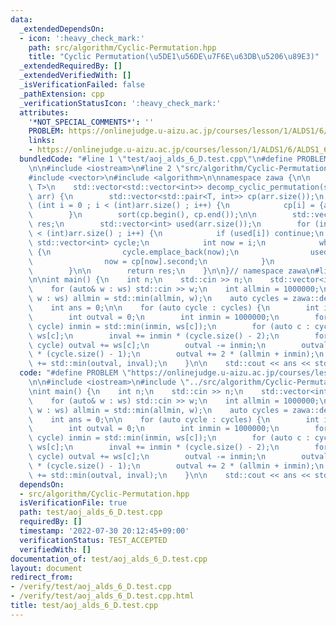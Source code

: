 ```yaml
---
data:
  _extendedDependsOn:
  - icon: ':heavy_check_mark:'
    path: src/algorithm/Cyclic-Permutation.hpp
    title: "Cyclic Permutation(\u5DE1\u56DE\u7F6E\u63DB\u5206\u89E3)"
  _extendedRequiredBy: []
  _extendedVerifiedWith: []
  _isVerificationFailed: false
  _pathExtension: cpp
  _verificationStatusIcon: ':heavy_check_mark:'
  attributes:
    '*NOT_SPECIAL_COMMENTS*': ''
    PROBLEM: https://onlinejudge.u-aizu.ac.jp/courses/lesson/1/ALDS1/6/ALDS1_6_D
    links:
    - https://onlinejudge.u-aizu.ac.jp/courses/lesson/1/ALDS1/6/ALDS1_6_D
  bundledCode: "#line 1 \"test/aoj_alds_6_D.test.cpp\"\n#define PROBLEM \"https://onlinejudge.u-aizu.ac.jp/courses/lesson/1/ALDS1/6/ALDS1_6_D\"\
    \n\n#include <iostream>\n#line 2 \"src/algorithm/Cyclic-Permutation.hpp\"\n\n\
    #include <vector>\n#include <algorithm>\n\nnamespace zawa {\n\n    template <typename\
    \ T>\n    std::vector<std::vector<int>> decomp_cyclic_permutation(std::vector<T>&\
    \ arr) {\n        std::vector<std::pair<T, int>> cp(arr.size());\n        for\
    \ (int i = 0 ; i < (int)arr.size() ; i++) {\n            cp[i] = {arr[i], i};\n\
    \        }\n        sort(cp.begin(), cp.end());\n\n        std::vector<std::vector<int>>\
    \ res;\n        std::vector<int> used(arr.size());\n        for (int i = 0 ; i\
    \ < (int)arr.size() ; i++) {\n            if (used[i]) continue;\n           \
    \ std::vector<int> cycle;\n            int now = i;\n            while(!used[now])\
    \ {\n                cycle.emplace_back(now);\n                used[now] = 1;\n\
    \                now = cp[now].second;\n            }\n            res.emplace_back(cycle);\n\
    \        }\n\n        return res;\n    }\n\n}// namespace zawa\n#line 5 \"test/aoj_alds_6_D.test.cpp\"\
    \n\nint main() {\n    int n;\n    std::cin >> n;\n    std::vector<int> ws(n);\n\
    \    for (auto& w : ws) std::cin >> w;\n    int allmin = 1000000;\n    for (auto\
    \ w : ws) allmin = std::min(allmin, w);\n    auto cycles = zawa::decomp_cyclic_permutation(ws);\n\
    \    int ans = 0;\n\n    for (auto cycle : cycles) {\n        int inval = 0;\n\
    \        int outval = 0;\n        int inmin = 1000000;\n        for (auto c :\
    \ cycle) inmin = std::min(inmin, ws[c]);\n        for (auto c : cycle) inval +=\
    \ ws[c];\n        inval += inmin * (cycle.size() - 2);\n        for (auto c :\
    \ cycle) outval += ws[c];\n        outval -= inmin;\n        outval += allmin\
    \ * (cycle.size() - 1);\n        outval += 2 * (allmin + inmin);\n        ans\
    \ += std::min(outval, inval);\n    }\n\n    std::cout << ans << std::endl;\n}\n"
  code: "#define PROBLEM \"https://onlinejudge.u-aizu.ac.jp/courses/lesson/1/ALDS1/6/ALDS1_6_D\"\
    \n\n#include <iostream>\n#include \"../src/algorithm/Cyclic-Permutation.hpp\"\n\
    \nint main() {\n    int n;\n    std::cin >> n;\n    std::vector<int> ws(n);\n\
    \    for (auto& w : ws) std::cin >> w;\n    int allmin = 1000000;\n    for (auto\
    \ w : ws) allmin = std::min(allmin, w);\n    auto cycles = zawa::decomp_cyclic_permutation(ws);\n\
    \    int ans = 0;\n\n    for (auto cycle : cycles) {\n        int inval = 0;\n\
    \        int outval = 0;\n        int inmin = 1000000;\n        for (auto c :\
    \ cycle) inmin = std::min(inmin, ws[c]);\n        for (auto c : cycle) inval +=\
    \ ws[c];\n        inval += inmin * (cycle.size() - 2);\n        for (auto c :\
    \ cycle) outval += ws[c];\n        outval -= inmin;\n        outval += allmin\
    \ * (cycle.size() - 1);\n        outval += 2 * (allmin + inmin);\n        ans\
    \ += std::min(outval, inval);\n    }\n\n    std::cout << ans << std::endl;\n}\n"
  dependsOn:
  - src/algorithm/Cyclic-Permutation.hpp
  isVerificationFile: true
  path: test/aoj_alds_6_D.test.cpp
  requiredBy: []
  timestamp: '2022-07-30 20:12:45+09:00'
  verificationStatus: TEST_ACCEPTED
  verifiedWith: []
documentation_of: test/aoj_alds_6_D.test.cpp
layout: document
redirect_from:
- /verify/test/aoj_alds_6_D.test.cpp
- /verify/test/aoj_alds_6_D.test.cpp.html
title: test/aoj_alds_6_D.test.cpp
---
```

